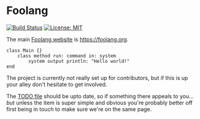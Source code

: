 # Foolang

[![Build Status](https://dev.azure.com/nikodemus0619/foolang/_apis/build/status/nikodemus.foolang?branchName=master)](https://dev.azure.com/nikodemus0619/foolang/_build/latest?definitionId=1&branchName=master) [![License: MIT](https://img.shields.io/badge/License-MIT-yellow.svg)](https://opensource.org/licenses/MIT)

The main [Foolang website](https://foolang.org) is https://foolang.org.

``` foolang
class Main {}
    class method run: command in: system
        system output println: "Hello world!"
end
```

The project is currently not really set up for contributors, but if this is up
your alley don't hesitate to get involved.

The [TODO file](TODO.md) should be upto date, so if something there appeals to
you... _but_ unless the item is super simple and obvious you're probably better
off first being in touch to make sure we're on the same page.
